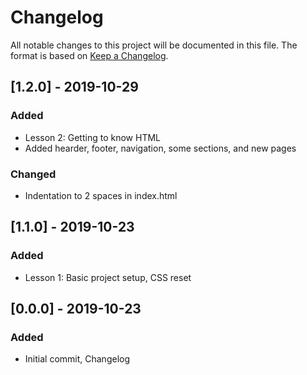 # Changelog

All notable changes to this project will be documented in this file. The format is based on [Keep a Changelog](https://keepachangelog.com/en/1.0.0/).

## [1.2.0] - 2019-10-29
### Added
- Lesson 2: Getting to know HTML
- Added hearder, footer, navigation, some sections, and new pages

### Changed
- Indentation to 2 spaces in index.html

## [1.1.0] - 2019-10-23
### Added
- Lesson 1: Basic project setup, CSS reset

## [0.0.0] - 2019-10-23
### Added
- Initial commit, Changelog
